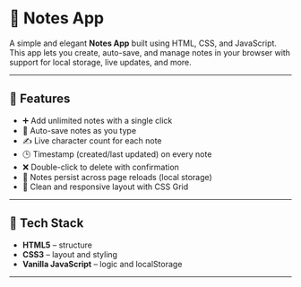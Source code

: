 # 📝 Notes App

A simple and elegant **Notes App** built using HTML, CSS, and JavaScript. This app lets you create, auto-save, and manage notes in your browser with support for local storage, live updates, and more.

---

## 🚀 Features

- ➕ Add unlimited notes with a single click
- 🔄 Auto-save notes as you type
- ✍️ Live character count for each note
- 🕒 Timestamp (created/last updated) on every note
- ❌ Double-click to delete with confirmation
- 💾 Notes persist across page reloads (local storage)
- 🧹 Clean and responsive layout with CSS Grid

---

## 🔧 Tech Stack

- **HTML5** – structure
- **CSS3** – layout and styling
- **Vanilla JavaScript** – logic and localStorage

---



